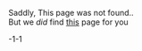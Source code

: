 Saddly, This page was not found..<br>
But we *did* find [this](https://jonp.io/404/almost-found) page for you

-1-1
